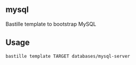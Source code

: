 ## mysql
Bastille template to bootstrap MySQL

## Usage
```shell
bastille template TARGET databases/mysql-server
```
